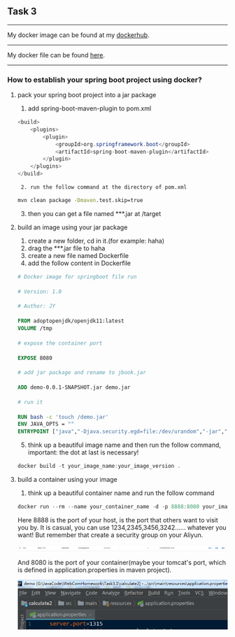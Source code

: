 ## Task 3

---

My docker image can be found at my [dockerhub](<https://hub.docker.com/r/ketianya/calculator>).

---

My docker file can be found [here](<https://github.com/sjyjytu/WebComHomework/blob/phase2/Task3/Dockerfile>). 

---



### How to establish your spring boot project using docker?

1. pack your spring boot project into a jar package

   1. add spring-boot-maven-plugin to pom.xml

   ~~~java
   <build>
       <plugins>
           <plugin>
               <groupId>org.springframework.boot</groupId>
               <artifactId>spring-boot-maven-plugin</artifactId>
           </plugin>
       </plugins>
   </build>
   ~~~

    	2. run the follow command at the directory of pom.xml

   ~~~cmd
   mvn clean package -Dmaven.test.skip=true
   ~~~

   3. then you can get a file named ***.jar at /target

2. build an image using your jar package

   1. create a new folder, cd in it.(for example: haha)
   2. drag the ***.jar file to haha
   3. create a new file named Dockerfile
   4. add the follow content in Dockerfile

   ~~~dockerfile
   # Docker image for springboot file run
   
   # Version: 1.0
   
   # Author: JY
   
   FROM adoptopenjdk/openjdk11:latest
   VOLUME /tmp
   
   # expose the container port
   
   EXPOSE 8080
   
   # add jar package and rename to jbook.jar
   
   ADD demo-0.0.1-SNAPSHOT.jar demo.jar
   
   # run it
   
   RUN bash -c 'touch /demo.jar'
   ENV JAVA_OPTS = ""
   ENTRYPOINT ["java","-Djava.security.egd=file:/dev/urandom","-jar","/demo.jar"
   ~~~

   5. think up a beautiful image name and then run the follow command, important: the dot at last is necessary!

   ~~~c
   docker build -t your_image_name:your_image_version .
   ~~~

3. build a container using your image

   1. think up a beautiful container name and run the follow command

   ~~~c
   docker run --rm --name your_container_name -d -p 8888:8080 your_image_name:your_image_version
   ~~~

   Here 8888 is the port of your host, is the port that others want to visit you by. It is casual, you can use 1234,2345,3456,3242...... whatever you want! But remember that create a security group on your Aliyun.

   ![security](security.png)

   And 8080 is the port of your container(maybe your tomcat's port, which is defined in application.properties in maven project).

   ![application.properties](application.png)

